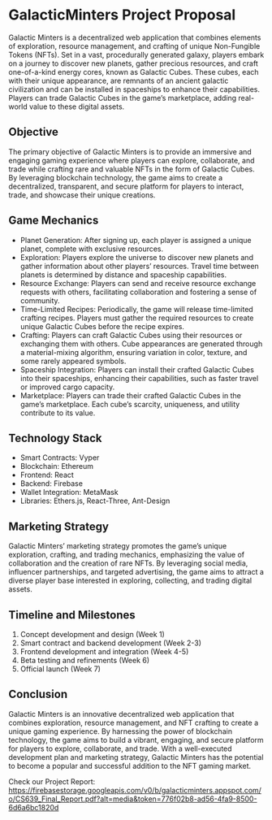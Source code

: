 # GalacticMinters Project Proposal

Galactic Minters is a decentralized web application that combines elements of exploration, resource management, and crafting of unique Non-Fungible Tokens (NFTs). Set in a vast, procedurally generated galaxy, players embark on a journey to discover new planets, gather precious resources, and craft one-of-a-kind energy cores, known as Galactic Cubes. These cubes, each with their unique appearance, are remnants of an ancient galactic civilization and can be installed in spaceships to enhance their capabilities. Players can trade Galactic Cubes in the game’s marketplace, adding real-world value to these digital assets.

## Objective

The primary objective of Galactic Minters is to provide an immersive and engaging gaming experience where players can explore, collaborate, and trade while crafting rare and valuable NFTs in the form of Galactic Cubes. By leveraging blockchain technology, the game aims to create a decentralized, transparent, and secure platform for players to interact, trade, and showcase their unique creations.

## Game Mechanics

- Planet Generation: After signing up, each player is assigned a unique planet, complete with exclusive resources.
- Exploration: Players explore the universe to discover new planets and gather information about other players’ resources. Travel time between planets is determined by distance and spaceship capabilities.
- Resource Exchange: Players can send and receive resource exchange requests with others, facilitating collaboration and fostering a sense of community.
- Time-Limited Recipes: Periodically, the game will release time-limited crafting recipes. Players must gather the required resources to create unique Galactic Cubes before the recipe expires.
- Crafting: Players can craft Galactic Cubes using their resources or exchanging them with others. Cube appearances are generated through a material-mixing algorithm, ensuring variation in color, texture, and some rarely appeared symbols.
- Spaceship Integration: Players can install their crafted Galactic Cubes into their spaceships, enhancing their capabilities, such as faster travel or improved cargo capacity.
- Marketplace: Players can trade their crafted Galactic Cubes in the game’s marketplace. Each cube’s scarcity, uniqueness, and utility contribute to its value.

## Technology Stack

- Smart Contracts: Vyper 
- Blockchain: Ethereum 
- Frontend: React 
- Backend: Firebase 
- Wallet Integration: MetaMask 
- Libraries: Ethers.js, React-Three, Ant-Design

## Marketing Strategy

Galactic Minters’ marketing strategy promotes the game’s unique exploration, crafting, and trading mechanics, emphasizing the value of collaboration and the creation of rare NFTs. By leveraging social media, influencer partnerships, and targeted advertising, the game aims to attract a diverse player base interested in exploring, collecting, and trading digital assets.

## Timeline and Milestones

1. Concept development and design (Week 1)
2. Smart contract and backend development (Week 2-3) 
3. Frontend development and integration (Week 4-5)
4. Beta testing and refinements (Week 6)
5. Official launch (Week 7)

## Conclusion

Galactic Minters is an innovative decentralized web application that combines exploration, resource management, and NFT crafting to create a unique gaming experience. By harnessing the power of blockchain technology, the game aims to build a vibrant, engaging, and secure platform for players to explore, collaborate, and trade. With a well-executed development plan and marketing strategy, Galactic Minters has the potential to become a popular and successful addition to the NFT gaming market.

Check our Project Report: https://firebasestorage.googleapis.com/v0/b/galacticminters.appspot.com/o/CS639_Final_Report.pdf?alt=media&token=776f02b8-ad56-4fa9-8500-6d6a6bc1820d
